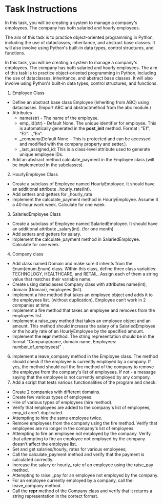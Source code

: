 # Task Instructions
In this task, you will be creating a system to manage a company's employees. The company has both salaried and hourly employees. 


The aim of this task is to practice object-oriented programming in Python, including the use of dataclasses, inheritance, and abstract base classes. It will also involve using Python's built-in data types, control structures, and functions.

In this task, you will be creating a system to manage a company's employees.
The company has both salaried and hourly employees. The aim of this task is to
practice object-oriented programming in Python, including the use of
dataclasses, inheritance, and abstract base classes. It will also involve using
Python's built-in data types, control structures, and functions.

1. Employee Class
- Define an abstract base class Employee (inheriting from ABC) using
dataclasses. (Import ABC and abstractmethod from the abc module.)
- Attributes
  - name(str) - The name of the employee.
  - emp_id(str) - Default None. The unique identifier for employee.
  This is automatically generated in the __post_init__ method.
  Format : “E1”, “E2”…,“En”.
  - _company(Default None - This is protected and can be accessed
  and modified with the company property and setter.).
  - _last_assigned_id: This is a class-level attribute used to generate
  unique employee IDs.
- Add an abstract method calculate_payment in the Employee class (will
  be implemented in the subclasses).
2. HourlyEmployee Class
- Create a subclass of Employee named HourlyEmployee. It should have
an additional attribute
_hourly_rate(int).
- Add setters and getters for _hourly_rate
- Implement the calculate_payment method in HourlyEmployee. Assume
it a 40-hour work week. Calculate for one week.
3. SalariedEmployee Class
- Create a subclass of Employee named SalariedEmployee. It should have
an additional attribute
_salary(int). (for one month)
- Add setters and getters for salary.
- Implement the calculate_payment method in SalariedEmployee.
Calculate for one week.
4. Company class
- Add class named Domain and make sure it inherits from the
Enum(enum.Enum) class. Within this class, define three class variables:
TECHNOLOGY, HEALTHCARE, and RETAIL. Assign each of them a
string value that matches their variable name.
- Create using dataclasses Company class with attributes name(int),
domain (Domain), employees (list).
- Implement a hire method that takes an employee object and adds it to the
employees list. (without duplication). Employee can’t work in 2
companies at time.
- Implement a fire method that takes an employee and removes from the
employees list.
- Implement a raise_pay method that takes an employee object and an
amount. This method should increase the salary of a SalariedEmployee
or the hourly rate of an HourlyEmployee by the specified amount.
- Implement the __repr__ method. The string representation should be in
the format "Company(name, domain.name, Employees:
number_of_employees)"
.
6. Implement a leave_company method in the Employee class. The method
should check if the employee is currently employed by a company. If yes, the
method should call the fire method of the company to remove the employee
from the company's list of employees. If not - a message saying that the
employee is not currently employed by any company.
7. Add a script that tests various functionalities of the program and check:
- Create 2 companies with different domains.
- Create few various types of employees.
- Hire of various types of employees (hire method).
- Verify that employees are added to the company's list of employees,
emp_id aren’t duplicated.
- Attempting to hire the same employee twice.
- Remove employees from the company using the fire method. Verify that
employees are no longer in the company's list of employees.
- Attempting to fire an employee not employed by the company. Verify that
attempting to fire an employee not employed by the company doesn't
affect the employee list.
- Set and get salaries/hourly_
rates for various employees;
- Call the calculate_payment method and verify that the payment is
calculated correctly.
- Increase the salary or hourly_
rate of an employee using the raise_pay
method.
- Attempting to raise
_pay for an employee not employed by the company.
- For an employee currently employed by a company, call the
leave_company method.
- Call the __repr__ method of the Company class and verify that it returns
a string representation in the correct format.